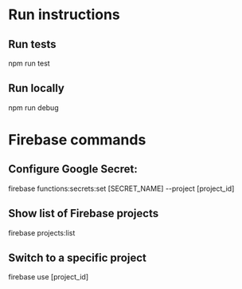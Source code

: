 # Run instructions

## Run tests
npm run test

## Run locally
npm run debug


# Firebase commands

## Configure Google Secret:
firebase functions:secrets:set [SECRET_NAME] --project [project_id]

## Show list of Firebase projects
firebase projects:list

## Switch to a specific project
firebase use [project_id]

